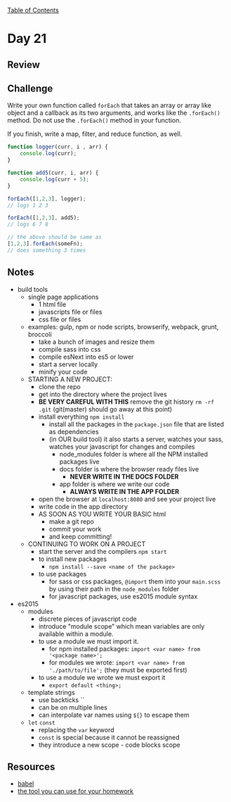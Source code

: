 
[Table of Contents](/README.md)

# Day 21

## Review

## Challenge
Write your own function called `forEach` that takes an array or array like object and a callback as its two arguments, and works like the `.forEach()` method. Do not use the `.forEach()` method in your function.

If you finish, write a map, filter, and reduce function, as well.

```js
function logger(curr, i , arr) {
	console.log(curr);
}

function add5(curr, i, arr) {
	console.log(curr + 5);
}

forEach([1,2,3], logger);
// logs 1 2 3

forEach([1,2,3], add5);
// logs 6 7 8

// the above should be same as
[1,2,3].forEach(someFn);
// does something 3 times
```

## Notes
- build tools
	- single page applications
		- 1 html file
		- javascripts file or files
		- css file or files
	- examples: gulp, npm or node scripts, browserify, webpack, grunt, broccoli
		- take a bunch of images and resize them
		- compile sass into css
		- compile esNext into es5 or lower
		- start a server locally
		- minify your code
	- STARTING A NEW PROJECT:
		- clone the repo
		- get into the directory where the project lives
		- **BE VERY CAREFUL WITH THIS** remove the git history `rm -rf .git` (git(master) should go away at this point)
		- install everything `npm install`
			- install all the packages in the `package.json` file that are listed as dependencies
			- (in OUR build tool) it also starts a server, watches your sass, watches your javascript for changes and compiles
				- node_modules folder is where all the NPM installed packages live
				- docs folder is where the browser ready files live
					- **NEVER WRITE IN THE DOCS FOLDER**
				- app folder is where we write our code
					- **ALWAYS WRITE IN THE APP FOLDER**
		- open the browser at `localhost:8080` and see your project live
		- write code in the app directory
		- AS SOON AS YOU WRITE YOUR BASIC html
			- make a git repo
			- commit your work
			- and keep committing!
	- CONTINUING TO WORK ON A PROJECT
		- start the server and the compilers `npm start`
		- to install new packages
			- `npm install --save <name of the package>`
		- to use packages
			- for sass or css packages, `@import` them into your `main.scss` by using their path in the `node_modules` folder
			- for javascript packages, use es2015 module syntax
- es2015
	- modules
		- discrete pieces of javascript code
		- introduce "module scope" which mean variables are only available within a module.
		- to use a module we must import it.
			- for npm installed packages: `import <var name> from '<package name>';`
			- for modules we wrote: `import <var name> from './path/to/file';` (they must be exported first)
		- to use a module we wrote we must export it
			- `export default <thing>;`
	- template strings
		- use backticks \`\`
		- can be on multiple lines
		- can interpolate var names using `${}` to escape them
	- `let` `const`
		- replacing the `var` keyword
		- `const` is special because it cannot be reassigned
		- they introduce a new scope - code blocks scope

## Resources
- [babel](http://babeljs.io/)
- [the tool you can use for your homework](https://github.com/TIY-Austin-Front-End-Engineering/spa-scaffold)
